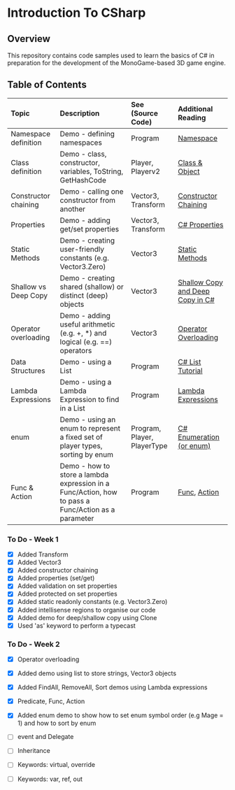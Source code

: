 # Introduction To CSharp

## Overview ##
This repository contains code samples used to learn the basics of C# in preparation for the development of the MonoGame-based 3D game engine.

## Table of Contents ##
| Topic | Description | See (Source Code) | Additional Reading |
| :---------------- | :--------------- | :--------------- | :--------------- | 
| Namespace definition | Demo - defining namespaces  | Program | [Namespace](https://www.tutorialspoint.com/csharp/csharp_namespaces.htm) |
| Class definition | Demo - class, constructor, variables, ToString, GetHashCode | Player, Playerv2  | [Class & Object](https://www.geeksforgeeks.org/c-sharp-class-and-object/) |
| Constructor chaining | Demo - calling one constructor from another | Vector3, Transform  | [Constructor Chaining](https://www.delftstack.com/howto/csharp/constructor-chaining-in-csharp/) |
| Properties | Demo - adding get/set properties | Vector3, Transform  | [C# Properties](https://www.geeksforgeeks.org/c-sharp-properties/) |
| Static Methods | Demo - creating user-friendly constants (e.g. Vector3.Zero) | Vector3  | [Static Methods](https://learn.microsoft.com/en-us/dotnet/csharp/programming-guide/classes-and-structs/static-classes-and-static-class-members) |
| Shallow vs Deep Copy | Demo - creating shared (shallow) or distinct (deep) objects | Vector3  | [Shallow Copy and Deep Copy in C#](https://www.geeksforgeeks.org/shallow-copy-and-deep-copy-in-c-sharp/) |
| Operator overloading | Demo - adding useful arithmetic (e.g. +, *) and logical (e.g. ==) operators | Vector3  | [Operator Overloading](https://learn.microsoft.com/en-us/dotnet/csharp/language-reference/operators/operator-overloading) |
| Data Structures | Demo - using a List<T> | Program  | [C# List Tutorial](https://www.c-sharpcorner.com/article/c-sharp-list/) |
| Lambda Expressions | Demo - using a Lambda Expression to find in a List<T> | Program  | [Lambda Expressions](https://learn.microsoft.com/en-us/dotnet/csharp/language-reference/operators/lambda-expressions) |
| enum | Demo - using an enum to represent a fixed set of player types, sorting by enum | Program, Player, PlayerType  | [C# Enumeration (or enum)](https://www.geeksforgeeks.org/c-sharp-enumeration-or-enum/) |
| Func & Action | Demo - how to store a lambda expression in a Func/Action, how to pass a Func/Action as a parameter | Program  | [Func](https://www.tutorialsteacher.com/csharp/csharp-func-delegate), [Action](https://www.tutorialsteacher.com/csharp/csharp-action-delegate) |


### To Do - Week 1
- [x] Added Transform
- [x] Added Vector3
- [x] Added constructor chaining
- [x] Added properties (set/get)
- [x] Added validation on set properties
- [x] Added protected on set properties
- [x] Added static readonly constants (e.g. Vector3.Zero)
- [x] Added intellisense regions to organise our code
- [x] Added demo for deep/shallow copy using Clone
- [x] Used 'as' keyword to perform a typecast

### To Do - Week 2
- [x] Operator overloading
- [x] Added demo using list to store strings, Vector3 objects
- [x] Added FindAll, RemoveAll, Sort demos using Lambda expressions
- [x] Predicate, Func, Action
- [x] Added enum demo to show how to set enum symbol order (e.g Mage = 1) and how to sort by enum
- [ ] event and Delegate
- [ ] Inheritance
- [ ] Keywords: virtual, override
- [ ] Keywords: var, ref, out


